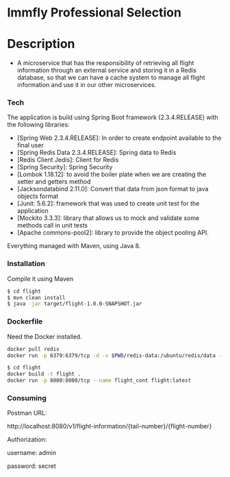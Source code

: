 # Immfly Professional Selection

# Description

- A microservice that has the responsibility of retrieving all flight information through an external service and storing it in a Redis database, so that we can have a cache system to manage all flight information and use it in our other microservices.

### Tech

The application is build using Spring Boot framework (2.3.4.RELEASE) with the following libraries:

*	[Spring Web 2.3.4.RELEASE]: In order to create endpoint available to the final user
*	[Spring Redis Data 2.3.4.RELEASE]: Spring data to Redis
*	[Redis Client Jedis]: Client for Redis
*	[Spring Security]: Spring Security
*	[Lombok 1.18.12]: to avoid the boiler plate when we are creating the setter and getters method
*	[Jacksondatabind 2.11.0]: Convert that data from json format to java objects format
*	[Junit: 5.6.2]: framework that was used to create unit test for the application 
*	[Mockito 3.3.3]: library that allows us to mock and validate some methods call in unit tests
*	[Apache commons-pool2]: library to provide the object pooling API.

Everything managed with Maven, using Java 8.

### Installation

Compile it using Maven

```sh
$ cd flight
$ mvn clean install
$ java -jar target/flight-1.0.0-SNAPSHOT.jar
```

### Dockerfile

Need the Docker installed.

```sh
docker pull redis
docker run -p 6379:6379/tcp -d -v $PWD/redis-data:/ubuntu/redis/data --name redis_cont redis:latest 

$ cd flight
docker build -t flight .
docker run -p 8080:8080/tcp --name flight_cont flight:latest
```

### Consuming

Postman URL:

http://localhost:8080/v1/flight-information/{tail-number}/{flight-number}

Authorization: 

username: admin 

password: secret


